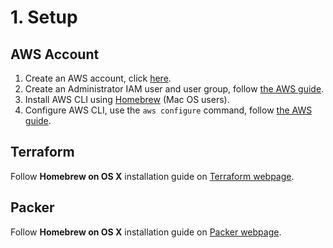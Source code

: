 # 1. Setup

## AWS Account

1. Create an AWS account, click [here](https://aws.amazon.com/free/?trk=ps_a134p000003yjtxAAA&trkCampaign=acq_paid_search_brand&sc_channel=PS&sc_campaign=acquisition_EEM&sc_publisher=Google&sc_category=Core&sc_country=EEM&sc_geo=EMEA&sc_outcome=acq&sc_detail=aws%20sign%20up&sc_content=Signup_e&sc_segment=453071975197&sc_medium=ACQ-P%7CPS-GO%7CBrand%7CDesktop%7CSU%7CAWS%7CCore%7CEEM%7CEN%7CText%7Cxx%7CEU&s_kwcid=AL!4422!3!453071975197!e!!g!!aws%20sign%20up&ef_id=CjwKCAjw7fuJBhBdEiwA2lLMYcj7TaIGIfVQtxyV3t9ZhTra5MeOwD-eESl2JxqnOefNKjohRc83OhoC13gQAvD_BwE:G:s&s_kwcid=AL!4422!3!453071975197!e!!g!!aws%20sign%20up&all-free-tier.sort-by=item.additionalFields.SortRank&all-free-tier.sort-order=asc&awsf.Free%20Tier%20Types=*all&awsf.Free%20Tier%20Categories=*all).
2. Create an Administrator IAM user and user group, follow [the AWS guide](https://docs.aws.amazon.com/IAM/latest/UserGuide/getting-started_create-admin-group.html).
3. Install AWS CLI using [Homebrew](https://formulae.brew.sh/formula/awscli) \(Mac OS users\).
4. Configure AWS CLI, use the `aws configure` command, follow [the AWS guide](https://docs.aws.amazon.com/cli/latest/userguide/cli-configure-quickstart.html).

## Terraform

Follow **Homebrew on OS X** installation guide on [Terraform webpage](https://learn.hashicorp.com/tutorials/terraform/install-cli). 

## Packer

Follow **Homebrew on OS X** installation guide on [Packer webpage](https://learn.hashicorp.com/tutorials/packer/get-started-install-cli).



